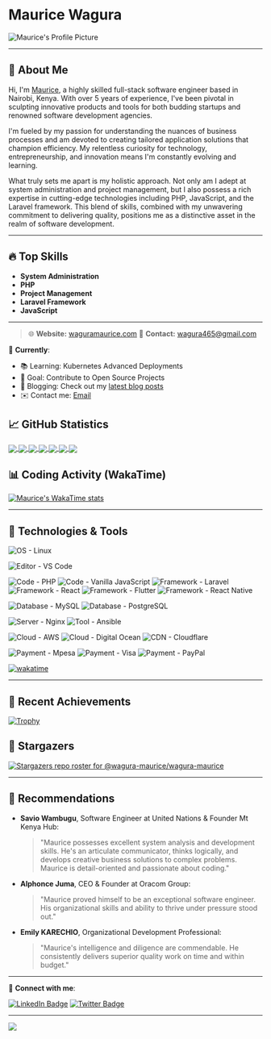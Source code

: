 # Maurice Wagura

![Maurice's Profile Picture](https://www.gravatar.com/avatar/be2d95a1ec62317ee0f412f65a8a3b59)

---

## 🚀 About Me

Hi, I'm [Maurice](https://waguramaurice.com/), a highly skilled full-stack software engineer based in Nairobi, Kenya. With over 5 years of experience, I've been pivotal in sculpting innovative products and tools for both budding startups and renowned software development agencies.

I'm fueled by my passion for understanding the nuances of business processes and am devoted to creating tailored application solutions that champion efficiency. My relentless curiosity for technology, entrepreneurship, and innovation means I'm constantly evolving and learning.

What truly sets me apart is my holistic approach. Not only am I adept at system administration and project management, but I also possess a rich expertise in cutting-edge technologies including PHP, JavaScript, and the Laravel framework. This blend of skills, combined with my unwavering commitment to delivering quality, positions me as a distinctive asset in the realm of software development.

---

## 🔥 Top Skills

- **System Administration**
- **PHP**
- **Project Management**
- **Laravel Framework**
- **JavaScript**

---

> 🌐 **Website:** [waguramaurice.com](https://waguramaurice.com/)
> 📧 **Contact:** wagura465@gmail.com

📍 **Currently**:
- 📚 Learning: Kubernetes Advanced Deployments
- 🎯 Goal: Contribute to Open Source Projects
- 📝 Blogging: Check out my [latest blog posts](#)
- ✉️ Contact me: [Email](mailto:wagura465@gmail.com)

## &#x1f4c8; GitHub Statistics

<!-- GitHub Stats -->
<a href="https://github.com/wagura-maurice/wagura-maurice">
  <img align="center" src="https://github-readme-stats.vercel.app/api/top-langs/?username=wagura-maurice&show_icons=true&hide=html&title_color=abd200&text_color=f9f9f9f9&icon_color=70a5fd&bg_color=373f51&"/>
</a>
<a href="https://github.com/wagura-maurice/wagura-maurice">
  <img align="center" src="https://github-readme-stats.vercel.app/api?username=wagura-maurice&show_icons=true&count_private=true&title_color=abd200&text_color=f9f9f9f9&icon_color=70a5fd&bg_color=373f51&"/>
</a>
<!-- Streak Stats -->
<a href="https://github.com/wagura-maurice/wagura-maurice">
  <img align="center" src="https://github-readme-streak-stats.herokuapp.com/?user=wagura-maurice&background=373f51&stroke=70a5fd&ring=70a5fd&fire=70a5fd&currStreakLabel=70a5fd"/>
</a>

<!-- Featured Repos -->
<a href="https://github.com/wagura-maurice/modelcache">
  <img align="center" src="https://github-readme-stats.vercel.app/api/pin/?username=wagura-maurice&repo=modelcache&title_color=abd200&text_color=f9f9f9f9&icon_color=70a5fd&bg_color=373f51&"/>
</a>
<a href="https://github.com/wagura-maurice/msphpsql">
  <img align="center" src="https://github-readme-stats.vercel.app/api/pin/?username=microsoft&repo=msphpsql&title_color=abd200&text_color=f9f9f9f9&icon_color=70a5fd&bg_color=373f51&"/>
</a>

<!-- Activity Graph -->
<a href="https://github.com/wagura-maurice">
  <img align="center" src="https://activity-graph.herokuapp.com/graph?username=wagura-maurice&theme=dracula"/>
</a>

<!-- Activity Graph -->
<a href="https://github.com/wagura-maurice">
  <img align="center" src="https://github-readme-activity-graph.vercel.app/graph?username=wagura-maurice&theme=dracula&bg_color=373f51&color=70a5fd&line=abd200&point=ffffff&hide_border=true"/>
</a>

## 📊 Coding Activity (WakaTime)

[![Maurice's WakaTime stats](https://github-readme-stats.vercel.app/api/wakatime?username=montanabay39&theme=dark&bg_color=373f51&title_color=abd200&text_color=f9f9f9)](https://wakatime.com/@montanabay39)

---

## 🔧 Technologies & Tools

![OS - Linux](https://img.shields.io/badge/OS-Linux-informational?style=flat&logo=linux&color=70a5fd)

![Editor - VS Code](https://img.shields.io/badge/Editor-VS_Code-informational?style=flat&logo=visual-studio-code&color=70a5fd)

![Code - PHP](https://img.shields.io/badge/Code-PHP-informational?style=flat&logo=php&color=70a5fd)
![Code - Vanilla JavaScript](https://img.shields.io/badge/Code-Vanilla_JavaScript-informational?style=flat&logo=javascript&color=70a5fd)
![Framework - Laravel](https://img.shields.io/badge/Framework-Laravel-informational?style=flat&logo=laravel&color=70a5fd)
![Framework - React](https://img.shields.io/badge/Framework-React-informational?style=flat&logo=react&color=70a5fd)
![Framework - Flutter](https://img.shields.io/badge/Framework-Flutter-informational?style=flat&logo=flutter&color=70a5fd)
![Framework - React Native](https://img.shields.io/badge/Framework-React_Native-informational?style=flat&logo=react&color=70a5fd)

![Database - MySQL](https://img.shields.io/badge/Database-MySQL-informational?style=flat&logo=mysql&color=70a5fd)
![Database - PostgreSQL](https://img.shields.io/badge/Database-PostgreSQL-informational?style=flat&logo=postgresql&color=70a5fd)

![Server - Nginx](https://img.shields.io/badge/Server-Nginx-informational?style=flat&logo=nginx&color=70a5fd)
![Tool - Ansible](https://img.shields.io/badge/Tool-Ansible-informational?style=flat&logo=ansible&color=70a5fd)

![Cloud - AWS](https://img.shields.io/badge/Cloud-AWS-informational?style=flat&logo=amazon-aws&color=70a5fd)
![Cloud - Digital Ocean](https://img.shields.io/badge/Cloud-Digital_Ocean-informational?style=flat&logo=digitalocean&color=70a5fd)
![CDN - Cloudflare](https://img.shields.io/badge/CDN-Cloudflare-informational?style=flat&logo=cloudflare&color=70a5fd)

![Payment - Mpesa](https://img.shields.io/badge/Payment-Mpesa-informational?style=flat&logo=safaricom&color=70a5fd)
![Payment - Visa](https://img.shields.io/badge/Payment-Visa-informational?style=flat&logo=visa&color=70a5fd)
![Payment - PayPal](https://img.shields.io/badge/Payment-PayPal-informational?style=flat&logo=paypal&color=70a5fd)

[![wakatime](https://wakatime.com/badge/user/a66ab2fa-8365-496b-82f7-fb95c1a4a00b.svg)](https://wakatime.com/@a66ab2fa-8365-496b-82f7-fb95c1a4a00b)

---

## 🌟 Recent Achievements

[![Trophy](https://github-profile-trophy.vercel.app/?username=wagura-maurice&theme=matrix&margin-w=15&margin-h=15)](https://github.com/ryo-ma/github-profile-trophy)

## 🌌 Stargazers

[![Stargazers repo roster for @wagura-maurice/wagura-maurice](https://reporoster.com/stars/wagura-maurice/wagura-maurice)](https://github.com/wagura-maurice/wagura-maurice/stargazers)

---

## 👥 Recommendations

- **Savio Wambugu**, Software Engineer at United Nations & Founder Mt Kenya Hub:
  > "Maurice possesses excellent system analysis and development skills. He's an articulate communicator, thinks logically, and develops creative business solutions to complex problems. Maurice is detail-oriented and passionate about coding."

- **Alphonce Juma**, CEO & Founder at Oracom Group:
  > "Maurice proved himself to be an exceptional software engineer. His organizational skills and ability to thrive under pressure stood out."

- **Emily KARECHIO**, Organizational Development Professional:
  > "Maurice's intelligence and diligence are commendable. He consistently delivers superior quality work on time and within budget."

---

💬 **Connect with me**: 

[![LinkedIn Badge](https://img.shields.io/badge/-WaguraMaurice-blue?style=flat-square&logo=Linkedin&logoColor=white&link=https://www.linkedin.com/in/wagura-maurice/)](https://www.linkedin.com/in/waguramaurice/)
[![Twitter Badge](https://img.shields.io/badge/-@montanabay39-00acee?style=flat-square&logo=twitter&logoColor=white&link=https://twitter.com/montanabay39)](https://twitter.com/montanabay39)

---

![](https://visitor-badge.glitch.me/badge?page_id=wagura-maurice.wagura-maurice)
